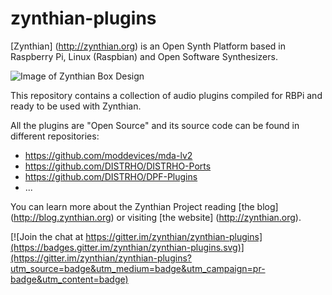 # zynthian-plugins

[Zynthian] (http://zynthian.org) is an Open Synth Platform based in Raspberry Pi, Linux (Raspbian) and Open Software Synthesizers.

![Image of Zynthian Box Design](http://zynthian.org/img/github/zynthian-case-render-01.jpg)

This repository contains a collection of audio plugins compiled for RBPi and ready to be used with Zynthian.

All the plugins are "Open Source" and its source code can be found in different repositories:

* https://github.com/moddevices/mda-lv2
* https://github.com/DISTRHO/DISTRHO-Ports
* https://github.com/DISTRHO/DPF-Plugins
* ...

You can learn more about the Zynthian Project reading [the blog] (http://blog.zynthian.org) or visiting [the website] (http://zynthian.org).

[![Join the chat at https://gitter.im/zynthian/zynthian-plugins](https://badges.gitter.im/zynthian/zynthian-plugins.svg)](https://gitter.im/zynthian/zynthian-plugins?utm_source=badge&utm_medium=badge&utm_campaign=pr-badge&utm_content=badge)
